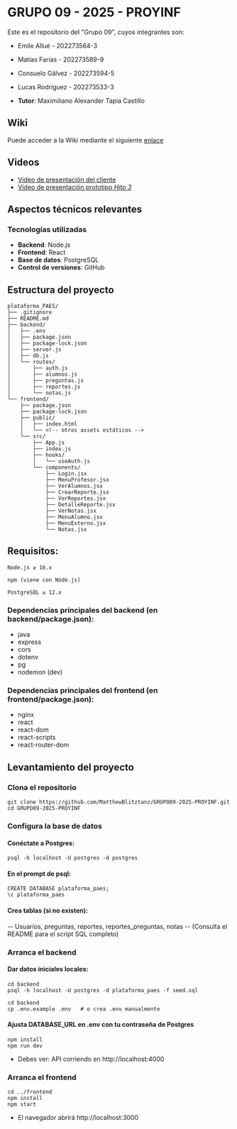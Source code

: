 # GRUPO 09 - 2025 - PROYINF

Este es el repositorio del "Grupo 09", cuyos integrantes son:

* Emile Allué - 202273564-3
* Matías Farías - 202273589-9
* Consuelo Gálvez - 202273594-5
* Lucas Rodríguez - 202273533-3

* **Tutor**: Maximiliano Alexander Tapia Castillo


## Wiki

Puede acceder a la Wiki mediante el siguiente [enlace](https://github.com/MatthewBlitztanz/GRUPO09-2025-PROYINF/wiki#grupo-09)


## Videos

* [Video de presentación del cliente](https://aula.usm.cl/pluginfile.php/6994529/mod_resource/content/1/video1943571039.mp4)
* [Video de presentación prototipo *Hito 3*](https://aula.usm.cl/pluginfile.php/6994529/mod_resource/content/1/video1943571039.mp4)


## Aspectos técnicos relevantes

### Tecnologías utilizadas

- **Backend**: Node.js
- **Frontend**: React
- **Base de datos**: PostgreSQL
- **Control de versiones**: GitHub
  
## Estructura del proyecto

```
plataforma_PAES/
├── .gitignore
├── README.md
├── backend/
│   ├── .env
│   ├── package.json
│   ├── package-lock.json
│   ├── server.js
│   ├── db.js
│   └── routes/
│       ├── auth.js
│       ├── alumnos.js
│       ├── preguntas.js
│       ├── reportes.js
│       └── notas.js
└── frontend/
    ├── package.json
    ├── package-lock.json
    ├── public/
    │   ├── index.html
    │   └── <!-- otros assets estáticos -->
    └── src/
        ├── App.js
        ├── index.js
        ├── hooks/
        │   └── useAuth.js
        └── components/
            ├── Login.jsx
            ├── MenuProfesor.jsx
            ├── VerAlumnos.jsx
            ├── CrearReporte.jsx
            ├── VerReportes.jsx
            ├── DetalleReporte.jsx
            ├── VerNotas.jsx
            ├── MenuAlumno.jsx
            ├── MenuExterno.jsx
            └── Notas.jsx

```

## Requisitos:
    Node.js ≥ 16.x

    npm (viene con Node.js)

    PostgreSQL ≥ 12.x

### Dependencias principales del backend (en backend/package.json):
    
- java
- express
- cors
- dotenv
- pg
- nodemon (dev)

### Dependencias principales del frontend (en frontend/package.json):

- nginx
- react
- react-dom
- react-scripts
- react-router-dom

## Levantamiento del proyecto
    
### Clona el repositorio

```
git clone https://github.com/MatthewBlitztanz/GRUPO09-2025-PROYINF.git
cd GRUPO09-2025-PROYINF
```

### Configura la base de datos

#### Conéctate a Postgres:

```
psql -h localhost -U postgres -d postgres
```

#### En el prompt de psql:

```
CREATE DATABASE plataforma_paes;
\c plataforma_paes
```

#### Crea tablas (si no existen):

-- Usuarios, preguntas, reportes, reportes_preguntas, notas
-- (Consulta el README para el script SQL completo)

### Arranca el backend

#### Dar datos iniciales locales:

```
cd backend
psql -h localhost -U postgres -d plataforma_paes -f seed.sql
```
```
cd backend
cp .env.example .env   # o crea .env manualmente
```

#### Ajusta DATABASE_URL en .env con tu contraseña de Postgres

```
npm install
npm run dev
```

- Debes ver: API corriendo en http://localhost:4000

### Arranca el frontend

```
cd ../frontend
npm install
npm start
```

- El navegador abrirá http://localhost:3000
